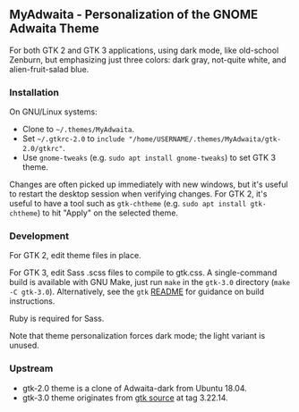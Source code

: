 ## MyAdwaita - Personalization of the GNOME Adwaita Theme

For both GTK 2 and GTK 3 applications, using dark mode, like old-school
Zenburn, but emphasizing just three colors: dark gray, not-quite white, and
alien-fruit-salad blue.


### Installation

On GNU/Linux systems:

* Clone to `~/.themes/MyAdwaita`.
* Set `~/.gtkrc-2.0` to
  `include "/home/USERNAME/.themes/MyAdwaita/gtk-2.0/gtkrc"`.
* Use `gnome-tweaks` (e.g. `sudo apt install gnome-tweaks`) to set GTK 3 theme.

Changes are often picked up immediately with new windows, but it's useful to
restart the desktop session when verifying changes. For GTK 2, it's useful to
have a tool such as `gtk-chtheme` (e.g. `sudo apt install gtk-chtheme`) to hit
"Apply" on the selected theme.


### Development

For GTK 2, edit theme files in place.

For GTK 3, edit Sass .scss files to compile to gtk.css. A single-command build
is available with GNU Make, just run `make` in the `gtk-3.0` directory (`make
-C gtk-3.0`). Alternatively, see the `gtk` [README][README] for guidance on
build instructions.

Ruby is required for Sass.

Note that theme personalization forces dark mode; the light variant is unused.

[README]: https://gitlab.gnome.org/GNOME/gtk/-/tree/e0ad573/gtk/theme/Adwaita


### Upstream

* gtk-2.0 theme is a clone of Adwaita-dark from Ubuntu 18.04.
* gtk-3.0 theme originates from [gtk source][gtk] at tag 3.22.14.

[gtk]: https://gitlab.gnome.org/GNOME/gtk.git
